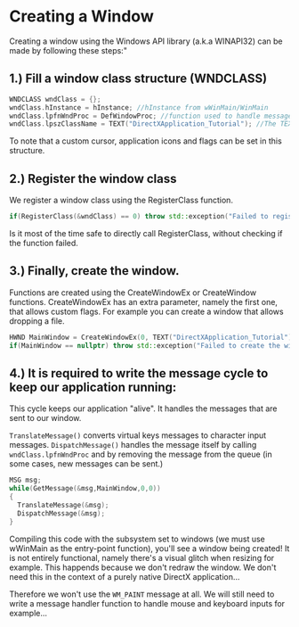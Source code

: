 # Creating a Window

Creating a window using the Windows API library (a.k.a WINAPI32) can be made by following these steps:"

## 1.) Fill a window class structure (WNDCLASS)

```cpp
WNDCLASS wndClass = {};
wndClass.hInstance = hInstance; //hInstance from wWinMain/WinMain
wndClass.lpfnWndProc = DefWindowProc; //function used to handle messages. We're currently using the default window message handling procedure. We will create our message handler function later...
wndClass.lpszClassName = TEXT("DirectXApplication_Tutorial"); //The TEXT() macro function is used to assure the projects compiles if UNICODE support is either enabled or disabled.
```

To note that a custom cursor, application icons and flags can be set in this structure.

## 2.) Register the window class

We register a window class using the RegisterClass function.

```cpp
if(RegisterClass(&wndClass) == 0) throw std::exception("Failed to register the window class!");; //registers the window class. A window class defines how the button behaves, i.e a button, or a label... We throw an exception if RegisterClass somehow fails...
```

Is it most of the time safe to directly call RegisterClass, without checking if the function failed.

## 3.) Finally, create the window.

Functions are created using the CreateWindowEx or CreateWindow functions. CreateWindowEx has an extra parameter, namely the first one, that allows custom flags. For example you can create a window that allows dropping a file.

```cpp
HWND MainWindow = CreateWindowEx(0, TEXT("DirectXApplication_Tutorial"), TEXT("Hello DirectX!"), WS_OVERLAPPEDWINDOW | WS_VISIBLE, 0, 0, 800, 600, nullptr, nullptr, hInstance, 0);
if(MainWindow == nullptr) throw std::exception("Failed to create the window!");
```

## 4.) It is required to write the message cycle to keep our application running:

This cycle keeps our application "alive". It handles the messages that are sent to our window.

`TranslateMessage()` converts virtual keys messages to character input messages. `DispatchMessage()` handles the message itself by calling `wndClass.lpfnWndProc` and by removing the message from the queue (in some cases, new messages can be sent.)

```cpp
MSG msg;
while(GetMessage(&msg,MainWindow,0,0))
{
  TranslateMessage(&msg);
  DispatchMessage(&msg);
}
```
Compiling this code with the subsystem set to windows (we must use wWinMain as the entry-point function), you'll see a window being created! It is not entirely functional, namely there's a visual glitch when resizing for example. This happends because we don't redraw the window. We don't need this in the context of a purely native DirectX application...

Therefore we won't use the `WM_PAINT` message at all. We will still need to write a message handler function to handle mouse and keyboard inputs for example...

